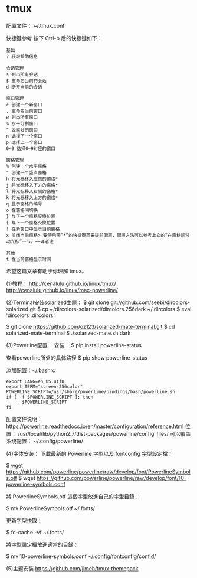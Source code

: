 # tmux
配置文件： ~/.tmux.conf

快捷键参考
按下 Ctrl-b 后的快捷键如下：

```
基础
? 获取帮助信息

会话管理
s 列出所有会话
$ 重命名当前的会话
d 断开当前的会话

窗口管理
c 创建一个新窗口
, 重命名当前窗口
w 列出所有窗口
% 水平分割窗口
" 竖直分割窗口
n 选择下一个窗口
p 选择上一个窗口
0~9 选择0~9对应的窗口

窗格管理
% 创建一个水平窗格
" 创建一个竖直窗格
h 将光标移入左侧的窗格*
j 将光标移入下方的窗格*
l 将光标移入右侧的窗格*
k 将光标移入上方的窗格*
q 显示窗格的编号
o 在窗格间切换
} 与下一个窗格交换位置
{ 与上一个窗格交换位置
! 在新窗口中显示当前窗格
x 关闭当前窗格> 要使用带“*”的快捷键需要提前配置，配置方法可以参考上文的“在窗格间移动光标”一节。——译者注

其他
t 在当前窗格显示时间
```
希望这篇文章有助于你理解 tmux。


(1)教程：
http://cenalulu.github.io/linux/tmux/
http://cenalulu.github.io/linux/mac-powerline/


(2)Terminal安装solarized主题：
$ git clone git://github.com/seebi/dircolors-solarized.git
$ cp ~/dircolors-solarized/dircolors.256dark ~/.dircolors
$ eval 'dircolors .dircolors'

$ git clone https://github.com/oz123/solarized-mate-terminal.git
$ cd solarized-mate-terminal
$ ./solarized-mate.sh dark


(3)Powerline配置：
安装：
$ pip install powerline-status

查看powerline所处的具体路径
$ pip show powerline-status

添加配置：~/.bashrc
```
export LANG=en_US.utf8
export TERM="screen-256color"
POWERLINE_SCRIPT=/usr/share/powerline/bindings/bash/powerline.sh
if [ -f $POWERLINE_SCRIPT ]; then
	. $POWERLINE_SCRIPT
fi
```
	  
配置文件说明： https://powerline.readthedocs.io/en/master/configuration/reference.html
位置： /usr/local/lib/python2.7/dist-packages/powerline/config_files/
可以覆盖系统配置： ~/.config/powerline/
	  
	  
(4)字体安装：
下載最新的 Powerline 字型以及 fontconfig 字型設定檔：
	  
$ wget https://github.com/powerline/powerline/raw/develop/font/PowerlineSymbols.otf
$ wget https://github.com/powerline/powerline/raw/develop/font/10-powerline-symbols.conf
	  
將 PowerlineSymbols.otf 這個字型放進自己的字型目錄：
	  
$ mv PowerlineSymbols.otf ~/.fonts/
	  
更新字型快取：
	  
$ fc-cache -vf ~/.fonts/
	  
將字型設定檔放進適當的目錄：
	  
$ mv 10-powerline-symbols.conf ~/.config/fontconfig/conf.d/

(5)主题安装
https://github.com/jimeh/tmux-themepack

